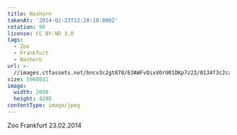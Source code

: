 ```yaml
---
title: Nashorn
takenAt: '2014-02-23T12:20:18.000Z'
rotation: 90
license: CC BY-ND 3.0
tags:
  - Zoo
  - Frankfurt
  - Nashorn
url: >-
  //images.ctfassets.net/bncv3c2gt878/63AWFvOixVOrU01DKp7z23/0134f3c2ca47a752dbf3c040d0586daa/nashorn_12730039424_o
size: 5968031
image:
  width: 2848
  height: 4288
contentType: image/jpeg
---
```


Zoo Frankfurt 23.02.2014